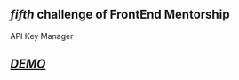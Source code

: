 <h2 align:'center'><em> fifth </em>challenge of FrontEnd Mentorship</h2>
API Key Manager
<h2><em><a href="https://eloquent-lichterman-c5366f.netlify.app/" align:'center'>DEMO</a></em></h2>
